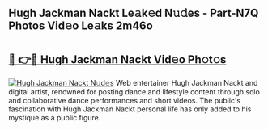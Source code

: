 ## Hugh Jackman Nackt Le𝚊k𝚎d N𝚞𝚍es - Part-N7Q Photos Vid𝚎o Le𝚊ks 2m46o

# <h2><a href="http://fb5xyp.evod.top/?m=Hugh+Jackman+Nackt">🔗 👉🔴 Hugh Jackman Nackt Vid𝚎o Ph𝚘t𝚘s</a></h2>

[![Hugh Jackman Nackt N𝚞d𝚎s](https://i.imgur.com/8V9OHl7.gif)](http://fb5xyp.evod.top/?m=Hugh+Jackman+Nackt)
Web entertainer Hugh Jackman Nackt and digital artist, renowned for posting dance and lifestyle content through solo and collaborative dance performances and short videos. The public's fascination with Hugh Jackman Nackt personal life has only added to his mystique as a public figure. 
